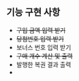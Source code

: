 ## 기능  구현 사항
 - ~~구입 금액 입력 받기~~
 - ~~당첨번호 입력 받기~~
 - 보너스 번호 입력 받기
 - ~~구매 개수 계산 및 출력~~
 - 발행한 복권 결과 출력
 - 
